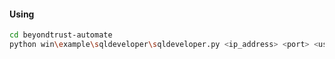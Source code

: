 #### Using
```sh
cd beyondtrust-automate
python win\example\sqldeveloper\sqldeveloper.py <ip_address> <port> <username> <password>
```
